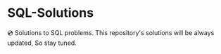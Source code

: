 # SQL-Solutions
💿 Solutions to SQL problems. This repository's solutions will be always updated, So stay tuned.
